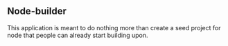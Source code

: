 ## Node-builder
This application is meant to do nothing more than create a seed project for node that people can already start building upon.
